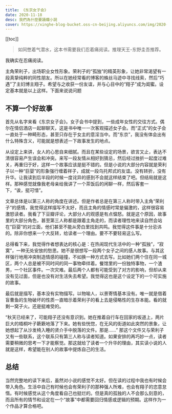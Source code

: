 ```yaml
---
title: 《东京女子会》
date: 2020-11-18
desc: 我們為什麼要讀爛小說
cover: https://xinghe-blog-bucket.oss-cn-beijing.aliyuncs.com/img/2020-11-18-tokyoWomenStory.jpg
---
```


[[toc]]

> 如同憋着气潜水，这本书需要我们忍着痛阅读。推理天王-东野圭吾推荐。

我确实在忍痛阅读。

主角荣利子，出场职业女性形象。荣利子的“孤独”的精英形象，让她非常渴望有一段真挚纯粹的同性朋友。所以在她经常看的博客的蛛丝马迹中寻找线索，然后“巧遇”了主妇博主翔子。希望与之收获一份友谊，并与心目中的“翔子”成为闺蜜。设定基本就是以上这样。下面来说说问题


## 不算一个好故事

首先从名字来看《东京女子会》。女子会书中提到，一些成年女性的交往方式。偶尔在情侣酒店一起聊聊天，这是书中唯一一次客观描述女子会。而“正式”的女子会一直处于一种畸形态，甚至只存在于女主的意淫当中。而“东京”，我没有体会出有什么特殊含义，可能就是想表述一下故事发生的地点。

从设定上来讲，女人的心思自来细腻。而且在某些设定的场景，欲言又止，表达不清很容易产生误会和冲突。来写一段友情从相好到猜忌，然后经过挫折一起度过难关，再重归于好，这样一个故事应该是挺不错的。但是小说的大部分内容就是荣利子以一种“巨婴”的形象强行缠着祥子，成就一段乌托邦式的友谊。没有转折，没有升华。让我读到后半段的时候一度诧异的感到不会就这样结束了吧。但结局就是这样。那种感觉就像我老母亲给我讲了一个茶饭后的闲聊一样，然后客套一下，“诶，挺可惜”。

文章总体是以第三人称的角度在讲述。但是作者总是在第三人称时带入主角“荣利子”的感情，我觉得这样描写不太好，而且主角的情感时常是偏激的，这样很容易激怒读者。我看了下豆瓣评论，大部分人的观感是有点愠怒。就是这个原因，故事里的大部分角色，甚至第三人称都是跟着主角走的，而读者理性地来读自然会站在“巨婴”的对立面，他们甚至不能从旁白里找到共鸣。我觉得这件事是十分忌讳的。除非你想来一个大反转，给读者一个理由。要不不要轻易这么写。

总得看下来，我觉得作者想表达的核心是：在热闹现代生活中的一种“孤独”，“寂寞”，一种无处安放的愁思。她不是很想写一段两个女子之间的感人故事。与其这样强行地用冲突制造情感的碰撞，不如换一种方式去写。比如她们两个住在同一城区，两个人总是被不同时间的同一事物牵绊着。餐馆里的一份独特事物，一个渣男，一个社区事件。一次灾难。最后两个人都有可能受到了对方的影响，但却从来没有见过面，但是也没有对生活失去希望。我觉得这也是这个设定下的一个可实施的故事。

最后就是描写，基本没有实物描写。以物喻人，以景寄情基本没有。唯一就是借着盲曹鱼的生物破坏的性质一直暗示着荣利子的看上去是侵略性的生存本能。看的就剩一窝子火。还是挺难受的。

“秋天已经来了，可能翔子还没有意识到。她在推着自行车在回家的坂道上，两片巨大的梧桐叶子簌簌地落了下来。她有些恍惚，在无风的街道如此突然的景象，让她想起了从沙发椅入睡的贤介手中脱落的文件。那是……” 那这个文件又与荣利子又有一些联系，这个联系只有第三人称与读者知道。如果安排的再巧妙一点，读者需要稍微的思考一下才能察觉。那这就给了读者一个升华的理由，其实读小说的人就是这样，希望能在别人的故事中提炼自己的生活。

## 总结

当然完整地的读下来后，虽然对小说的感觉不太好。但在读的过程中我也有时候会带入角色。生活中自己有时候也会有荣利子的那种强人所难，也会有翔子的恣意怠惰。有时候感觉从这个角度看自己也挺烂的。但是真的孤独的人不会那么刻意的，而且所有的情节和设定在一个“故事”中都需要回归情感或逻辑的预期。这样作为一个作品才算合格吧。

